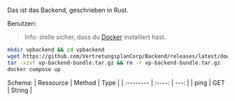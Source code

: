 Das ist das Backend, geschrieben in Rust.

Benutzen:

> Info: stelle sicher, dass du [Docker](https://docs.docker.com/engine/install/)
> installiert hast.

```bash
mkdir vpbackend && cd vpbackend
wget https://github.com/VertretungsplanCorp/Backend/releases/latest/download/vp-backend-bundle.tar.gz
tar -xzvf vp-backend-bundle.tar.gz && rm -r vp-backend-bundle.tar.gz
docker compose up
```

Schema:
| Ressource | Method | Type |
| :-------- | :----: | ---: |
| ping | GET | String |
